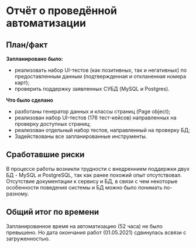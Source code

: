 # Отчёт о проведённой автоматизации

## План/факт

**Запланировано было:**

- реализовать набор UI-тестов (как позитивных, так и негативных) по предоставленным данным (подтвержденная и откланенная номера карт);
- проверить поддержку заявленных СУБД (MySQL и Postgres).

**Что было сделано**

- разботаны генератор данных и классы страниц (Page object);
- реализован набор UI-тестов (176 тест-кейсов) направленных на проверку доступных страниц;
- реализован отдельный набор тестов, направленный на проверку БД;
- Задействованы все запланированные инструменты.

## Сработавшие риски

В процессе работы возникли трудности с внедреннием поддержки двух БД - MySQL и PostgreSQL, так как ранее похожий опыт отсутствовал.
Отсутствие документации к сервису и БД, в связи с чем некоторые особенности поведения системы и БД можно было понимать по-разному.

## Общий итог по времени

Запланированное время на автоматизацию (52 часа) не было превышено. Но дата окончания работ (01.05.2021) сдвинулась всвязи с загруженностью.

